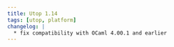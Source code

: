 ```yaml
---
title: Utop 1.14
tags: [utop, platform]
changelog: |
  * fix compatibility with OCaml 4.00.1 and earlier
---
```


